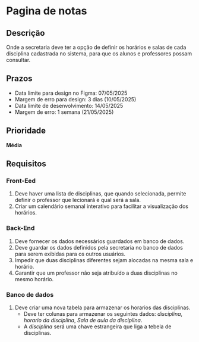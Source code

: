 # Pagina de notas

## Descrição

Onde a secretaria deve ter a opção de definir os horários e salas de cada disciplina cadastrada no sistema, para que os alunos e professores possam consultar.

## Prazos

- Data limite para design no Figma: 07/05/2025
- Margem de erro para design: 3 dias (10/05/2025)
- Data limite de desenvolvimento: 14/05/2025
- Margem de erro: 1 semana (21/05/2025)

## Prioridade

**Média**

## Requisitos

### Front-Eed

1. Deve haver uma lista de disciplinas, que quando selecionada, permite definir o professor que lecionará e qual será a sala.
2. Criar um calendário semanal interativo para facilitar a visualização dos horários.

### Back-End

1. Deve fornecer os dados necessários guardados em banco de dados.
2. Deve guardar os dados definidos pela secretaria no banco de dados para serem exibidas para os outros usuários.
3. Impedir que duas disciplinas diferentes sejam alocadas na mesma sala e horário.
4. Garantir que um professor não seja atribuído a duas disciplinas no mesmo horário.

### Banco de dados

1. Deve criar uma nova tabela para armazenar os horarios das disciplinas.
    - Deve ter colunas para armazenar os seguintes dados: *disciplina*, *horario da disciplina*, *Sala de aula da disciplina*.
    - A *disciplina* será uma chave estrangeira que liga a tebela de disciplinas.